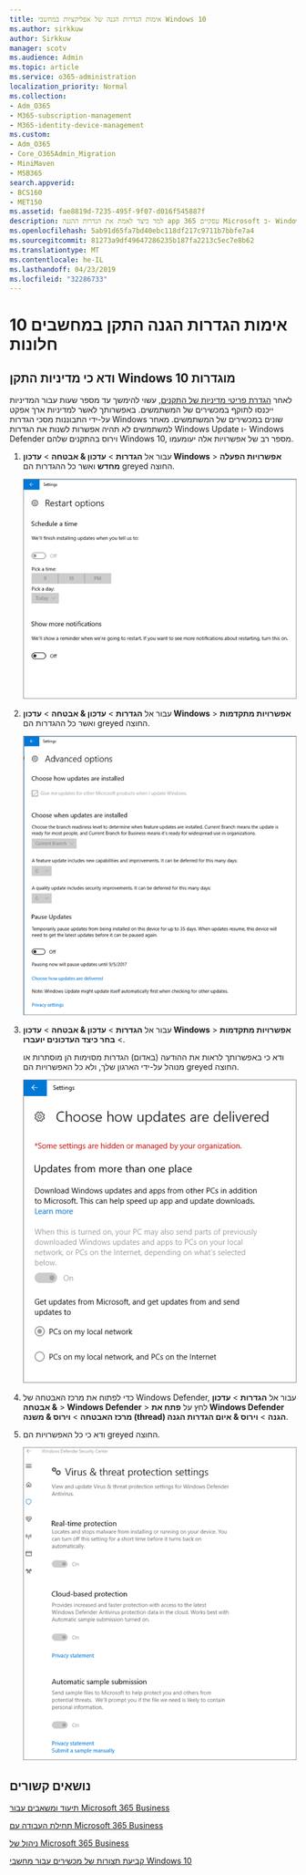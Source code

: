 ```yaml
---
title: אימות הגדרות הגנה של אפליקציות במחשבי Windows 10
ms.author: sirkkuw
author: Sirkkuw
manager: scotv
ms.audience: Admin
ms.topic: article
ms.service: o365-administration
localization_priority: Normal
ms.collection:
- Adm_O365
- M365-subscription-management
- M365-identity-device-management
ms.custom:
- Adm_O365
- Core_O365Admin_Migration
- MiniMaven
- MSB365
search.appverid:
- BCS160
- MET150
ms.assetid: fae8819d-7235-495f-9f07-d016f545887f
description: למד כיצד לאמת את הגדרות ההגנה app עסקיים 365 Microsoft ב- Windows 10 התקנים.
ms.openlocfilehash: 5ab91d65fa7bd40ebc118df217c9711b7bbfe7a4
ms.sourcegitcommit: 81273a9df49647286235b187fa2213c5ec7e8b62
ms.translationtype: MT
ms.contentlocale: he-IL
ms.lasthandoff: 04/23/2019
ms.locfileid: "32286733"
---
```

# <a name="validate-device-protection-settings-on-windows-10-pcs"></a>אימות הגדרות הגנה התקן במחשבים 10 חלונות

## <a name="verify-that-windows-10-device-policies-are-set"></a>ודא כי מדיניות התקן Windows 10 מוגדרות

לאחר [הגדרת פריטי מדיניות של התקנים](protection-settings-for-windows-10-pcs.md), עשוי להימשך עד מספר שעות עבור המדיניות ייכנסו לתוקף במכשירים של המשתמשים. באפשרותך לאשר למדיניות ארך אפקט על-ידי התבוננות מסכי הגדרות Windows שונים במכשירים של המשתמשים. מאחר למשתמשים לא תהיה אפשרות לשנות את הגדרות Windows Update ו- Windows Defender וירוס בהתקנים שלהם Windows 10, מספר רב של אפשרויות אלה יעומעמו.
  
1. עבור אל **הגדרות** \> **עדכון &amp; אבטחה** \> **עדכון Windows** \> **אפשרויות הפעלה מחדש** ואשר כל ההגדרות הם greyed החוצה. 
    
    ![כל האפשרויות מחדש הם greyed החוצה.](media/31308da9-18b0-47c5-bbf6-d5fa6747c376.png)
  
2. עבור אל **הגדרות** \> **עדכון &amp; אבטחה** \> **עדכון Windows** \> **אפשרויות מתקדמות** ואשר כל ההגדרות הם greyed החוצה. 
    
    ![אפשרויות מתקדמות של Windows של עדכונים הם כל greyed החוצה.](media/049cf281-d503-4be9-898b-c0a3286c7fc2.png)
  
3. עבור אל **הגדרות** \> **עדכון &amp; אבטחה** \> **עדכון Windows** \> **אפשרויות מתקדמות** \> **בחר כיצד העדכונים יועברו**.
    
    ודא כי באפשרותך לראות את ההודעה (באדום) הגדרות מסוימות הן מוסתרות או מנוהל על-ידי הארגון שלך, ולא כל האפשרויות הם greyed החוצה.
    
    ![בחר כיצד מועברים עדכוני דף מציין הגדרות הן מוסתרות או מנוהל על-ידי הארגון שלך.](media/6b3e37c5-da41-4afd-9983-b4f406216b59.png)
  
4. כדי לפתוח את מרכז האבטחה של Windows Defender, עבור אל **הגדרות** \> **עדכון &amp; אבטחה** \> **Windows Defender** \> לחץ על **פתח את Windows Defender מרכז האבטחה** \> **וירוס &amp; משנה (thread) הגנה** \> **וירוס &amp; איום הגדרות הגנה**. 
    
5. ודא כי כל האפשרויות הם greyed החוצה. 
    
    ![הגדרות ההגנה מפני וירוסים ותוכנות איום הם greyed החוצה.](media/9ca68d40-a5d9-49d7-92a4-c581688b5926.png)
  
## <a name="related-topics"></a>נושאים קשורים

[תיעוד ומשאבים עבור Microsoft 365 Business](https://go.microsoft.com/fwlink/p/?linkid=853701)
  
[תחילת העבודה עם Microsoft 365 Business](microsoft-365-business-overview.md)
  
[ניהול של Microsoft 365 Business](manage.md)
  
[קביעת תצורות של מכשירים עבור מחשבי Windows 10](protection-settings-for-windows-10-pcs.md)
  

